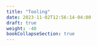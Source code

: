 ```yaml
---
title: "Tooling"
date: 2023-11-02T12:56:14-04:00
draft: true
weight: -40 
bookCollapseSection: true
---
```

